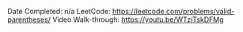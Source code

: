 Date Completed: n/a
LeetCode: https://leetcode.com/problems/valid-parentheses/
Video Walk-through: https://youtu.be/WTzjTskDFMg
